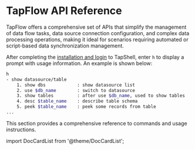 # TapFlow API Reference

TapFlow offers a comprehensive set of APIs that simplify the management of data flow tasks, data source connection configuration, and complex data processing operations, making it ideal for scenarios requiring automated or script-based data synchronization management.

After completing the [installation and login](../quick-start.md) to TapShell, enter `h` to display a prompt with usage information. An example is shown below:

```bash
h
- show datasource/table               
    1. show dbs            : show datasource list
    2. use $db_name        : switch to datasource
    3. show tables         : after use $db_name, used to show tables
    4. desc $table_name    : describe table schema                  
    5. peek $table_name    : peek some records from table  
...
```

This section provides a comprehensive reference to commands and usage instructions.

import DocCardList from '@theme/DocCardList';

<DocCardList />